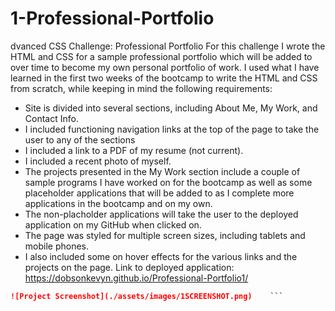 # 1-Professional-Portfolio


dvanced CSS Challenge: Professional Portfolio
For this challenge I wrote the HTML and CSS for a sample professional portfolio which will be added to over time to become my own personal portfolio of work. I used what I have learned in the first two weeks of the bootcamp to write the HTML and CSS from scratch, while keeping in mind the following requirements:
- Site is divided into several sections, including About Me, My Work, and Contact Info.
- I included functioning navigation links at the top of the page to take the user to any of the sections
- I included a link to a PDF of my resume (not current).
- I included a recent photo of myself.
- The projects presented in the My Work section include a couple of sample programs I have worked on for the bootcamp as well as some placeholder applications that will be added to as I complete more applications in the bootcamp and on my own.
- The non-placholder applications will take the user to the deployed application on my GitHub when clicked on.
- The page was styled for multiple screen sizes, including tablets and mobile phones.
- I also included some on hover effects for the various links and the projects on the page.
Link to deployed application:
https://dobsonkevyn.github.io/Professional-Portfolio1/

```md
![Project Screenshot](./assets/images/1SCREENSHOT.png)    ```
    
